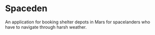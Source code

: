 # Spaceden
An application for booking shelter depots in Mars for spacelanders who have to navigate through harsh weather.
